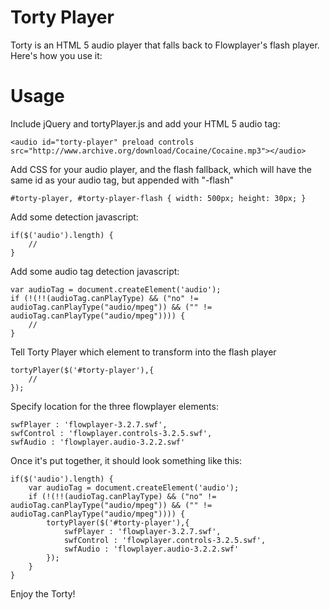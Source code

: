 # Torty Player

Torty is an HTML 5 audio player that falls back to Flowplayer's flash player. Here's how you use it:

# Usage

Include jQuery and tortyPlayer.js and add your HTML 5 audio tag:

    <audio id="torty-player" preload controls src="http://www.archive.org/download/Cocaine/Cocaine.mp3"></audio>
    
Add CSS for your audio player, and the flash fallback, which will have the same id as your audio tag, but appended with "-flash"

    #torty-player, #torty-player-flash { width: 500px; height: 30px; }

Add some detection javascript:

    if($('audio').length) {
        //   
    }
    
Add some audio tag detection javascript:

    var audioTag = document.createElement('audio');
    if (!(!!(audioTag.canPlayType) && ("no" != audioTag.canPlayType("audio/mpeg")) && ("" != audioTag.canPlayType("audio/mpeg")))) {
        //
    }
    
Tell Torty Player which element to transform into the flash player

    tortyPlayer($('#torty-player'),{
        //
    });
    
Specify location for the three flowplayer elements:

    swfPlayer : 'flowplayer-3.2.7.swf',
    swfControl : 'flowplayer.controls-3.2.5.swf',
    swfAudio : 'flowplayer.audio-3.2.2.swf'
    
Once it's put together, it should look something like this:

    if($('audio').length) {
        var audioTag = document.createElement('audio');
        if (!(!!(audioTag.canPlayType) && ("no" != audioTag.canPlayType("audio/mpeg")) && ("" != audioTag.canPlayType("audio/mpeg")))) {
            tortyPlayer($('#torty-player'),{
                swfPlayer : 'flowplayer-3.2.7.swf',
                swfControl : 'flowplayer.controls-3.2.5.swf',
                swfAudio : 'flowplayer.audio-3.2.2.swf'
            });
        }    
    }
    
Enjoy the Torty!